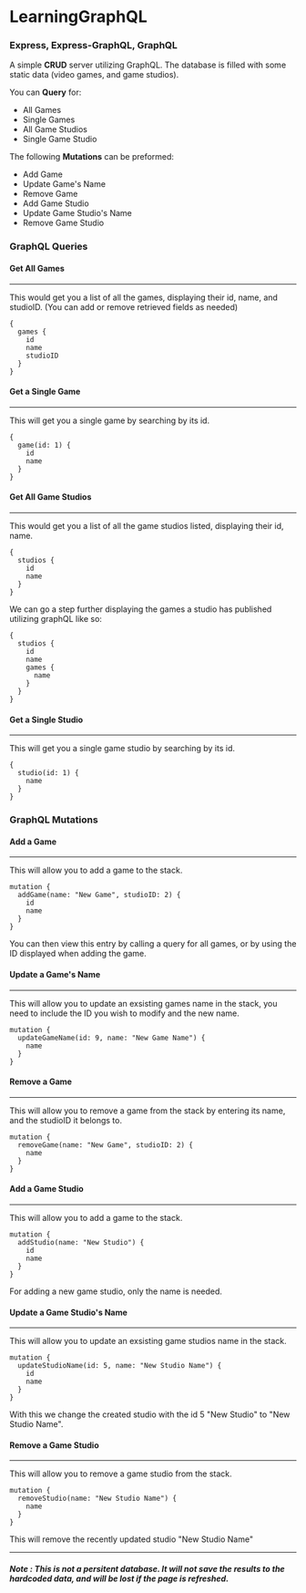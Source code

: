 ﻿# LearningGraphQL

### Express, Express-GraphQL, GraphQL

A simple **CRUD** server utilizing GraphQL. The database is filled with some static data (video games, and game studios).

You can **Query** for:
- All Games
- Single Games
- All Game Studios
- Single Game Studio

The following **Mutations** can be preformed:
- Add Game
- Update Game's Name
- Remove Game
- Add Game Studio
- Update Game Studio's Name
- Remove Game Studio


### GraphQL Queries



#### Get All Games
---
This would get you a list of all the games, displaying their id, name, and studioID. (You can add or remove retrieved fields as needed)
```
{
  games {
    id
    name
    studioID
  }
}
```
#### Get a Single Game
---
This will get you a single game by searching by its id.

```
{
  game(id: 1) {
    id
    name
  }
}
```
#### Get All Game Studios
---
This would get you a list of all the game studios listed, displaying their id, name.
```
{
  studios {
    id
    name
  }
}
```
We can go a step further displaying the games a studio has published utilizing graphQL like so:
```
{
  studios {
    id
    name
    games {
      name
    }
  }
}

```

#### Get a Single Studio
---
This will get you a single game studio by searching by its id.

```
{
  studio(id: 1) {
    name
  }
}
```

### GraphQL Mutations



#### Add a Game
---
This will allow you to add a game to the stack.
```
mutation {
  addGame(name: "New Game", studioID: 2) {
    id
    name
  }
}
```
You can then view this entry by calling a query for all games, or by using the ID displayed when adding the game.

#### Update a Game's Name
---
This will allow you to update an exsisting games name in the stack, you need to include the ID you wish to modify and the new name.
```
mutation {
  updateGameName(id: 9, name: "New Game Name") {
    name
  }
}
```

#### Remove a Game
---
This will allow you to remove a game from the stack by entering its name, and the studioID it belongs to.
```
mutation {
  removeGame(name: "New Game", studioID: 2) {
    name
  }
}
```

#### Add a Game Studio
---
This will allow you to add a game to the stack.
```
mutation {
  addStudio(name: "New Studio") {
    id
    name
  }
}
```
For adding a new game studio, only the name is needed.

#### Update a Game Studio's Name
---
This will allow you to update an exsisting game studios name in the stack.
```
mutation {
  updateStudioName(id: 5, name: "New Studio Name") {
    id
    name
  }
}
```
With this we change the created studio with the id 5 "New Studio" to "New Studio Name".

#### Remove a Game Studio
---
This will allow you to remove a game studio from the stack.
```
mutation {
  removeStudio(name: "New Studio Name") {
    name
  }
}
```
This will remove the recently updated studio "New Studio Name"

***
##### Note : This is not a persitent database. It will not save the results to the hardcoded data, and will be lost if the page is refreshed.

